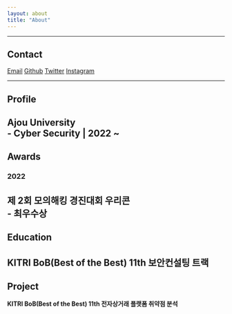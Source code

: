 ```yaml
---
layout: about
title: "About"
---
```

---
## Contact
<a href="mailto:minkyu2045@ajou.ac.kr">Email</a>
<a href="https://github.com/0o3q">Github</a>
<a href="https://twitter.com/mingw03">Twitter</a>
<a href="https://www.instagram.com/minkyu_0o3">Instagram</a>

---

## Profile
<strong>Ajou University</strong><br/>
\- Cyber Security | 2022 ~
---

## Awards

### 2022
<strong>제 2회 모의해킹 경진대회 우리콘</strong><br/>
\- 최우수상
---

## Education
<strong>KITRI BoB(Best of the Best) 11th 보안컨설팅 트랙</strong><br/>
---

## Project
<strong>KITRI BoB(Best of the Best) 11th 전자상거래 플랫폼 취약점 분석</strong><br/>